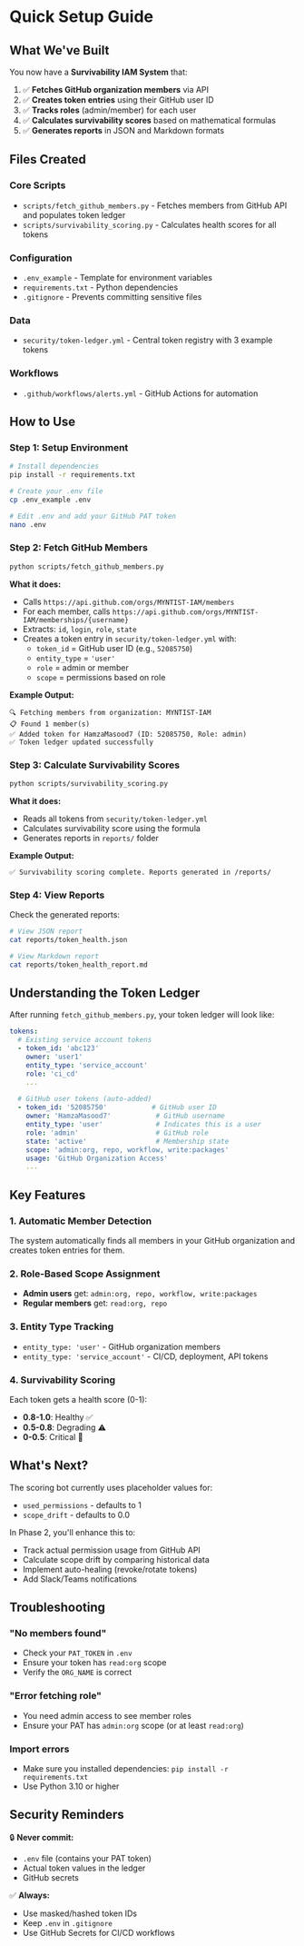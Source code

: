 # Quick Setup Guide

## What We've Built

You now have a **Survivability IAM System** that:

1. ✅ **Fetches GitHub organization members** via API
2. ✅ **Creates token entries** using their GitHub user ID
3. ✅ **Tracks roles** (admin/member) for each user
4. ✅ **Calculates survivability scores** based on mathematical formulas
5. ✅ **Generates reports** in JSON and Markdown formats

## Files Created

### Core Scripts
- `scripts/fetch_github_members.py` - Fetches members from GitHub API and populates token ledger
- `scripts/survivability_scoring.py` - Calculates health scores for all tokens

### Configuration
- `.env_example` - Template for environment variables
- `requirements.txt` - Python dependencies
- `.gitignore` - Prevents committing sensitive files

### Data
- `security/token-ledger.yml` - Central token registry with 3 example tokens

### Workflows
- `.github/workflows/alerts.yml` - GitHub Actions for automation

## How to Use

### Step 1: Setup Environment

```bash
# Install dependencies
pip install -r requirements.txt

# Create your .env file
cp .env_example .env

# Edit .env and add your GitHub PAT token
nano .env
```

### Step 2: Fetch GitHub Members

```bash
python scripts/fetch_github_members.py
```

**What it does:**
- Calls `https://api.github.com/orgs/MYNTIST-IAM/members`
- For each member, calls `https://api.github.com/orgs/MYNTIST-IAM/memberships/{username}`
- Extracts: `id`, `login`, `role`, `state`
- Creates a token entry in `security/token-ledger.yml` with:
  - `token_id` = GitHub user ID (e.g., `52085750`)
  - `entity_type` = `'user'`
  - `role` = admin or member
  - `scope` = permissions based on role

**Example Output:**
```
🔍 Fetching members from organization: MYNTIST-IAM
📋 Found 1 member(s)
✅ Added token for HamzaMasood7 (ID: 52085750, Role: admin)
✅ Token ledger updated successfully
```

### Step 3: Calculate Survivability Scores

```bash
python scripts/survivability_scoring.py
```

**What it does:**
- Reads all tokens from `security/token-ledger.yml`
- Calculates survivability score using the formula
- Generates reports in `reports/` folder

**Example Output:**
```
✅ Survivability scoring complete. Reports generated in /reports/
```

### Step 4: View Reports

Check the generated reports:

```bash
# View JSON report
cat reports/token_health.json

# View Markdown report
cat reports/token_health_report.md
```

## Understanding the Token Ledger

After running `fetch_github_members.py`, your token ledger will look like:

```yaml
tokens:
  # Existing service account tokens
  - token_id: 'abc123'
    owner: 'user1'
    entity_type: 'service_account'
    role: 'ci_cd'
    ...
  
  # GitHub user tokens (auto-added)
  - token_id: '52085750'           # GitHub user ID
    owner: 'HamzaMasood7'           # GitHub username
    entity_type: 'user'             # Indicates this is a user
    role: 'admin'                   # GitHub role
    state: 'active'                 # Membership state
    scope: 'admin:org, repo, workflow, write:packages'
    usage: 'GitHub Organization Access'
    ...
```

## Key Features

### 1. Automatic Member Detection
The system automatically finds all members in your GitHub organization and creates token entries for them.

### 2. Role-Based Scope Assignment
- **Admin users** get: `admin:org, repo, workflow, write:packages`
- **Regular members** get: `read:org, repo`

### 3. Entity Type Tracking
- `entity_type: 'user'` - GitHub organization members
- `entity_type: 'service_account'` - CI/CD, deployment, API tokens

### 4. Survivability Scoring
Each token gets a health score (0-1):
- **0.8-1.0**: Healthy ✅
- **0.5-0.8**: Degrading ⚠️
- **0-0.5**: Critical 🚨

## What's Next?

The scoring bot currently uses placeholder values for:
- `used_permissions` - defaults to 1
- `scope_drift` - defaults to 0.0

In Phase 2, you'll enhance this to:
- Track actual permission usage from GitHub API
- Calculate scope drift by comparing historical data
- Implement auto-healing (revoke/rotate tokens)
- Add Slack/Teams notifications

## Troubleshooting

### "No members found"
- Check your `PAT_TOKEN` in `.env`
- Ensure your token has `read:org` scope
- Verify the `ORG_NAME` is correct

### "Error fetching role"
- You need admin access to see member roles
- Ensure your PAT has `admin:org` scope (or at least `read:org`)

### Import errors
- Make sure you installed dependencies: `pip install -r requirements.txt`
- Use Python 3.10 or higher

## Security Reminders

🔒 **Never commit:**
- `.env` file (contains your PAT token)
- Actual token values in the ledger
- GitHub secrets

✅ **Always:**
- Use masked/hashed token IDs
- Keep `.env` in `.gitignore`
- Use GitHub Secrets for CI/CD workflows

